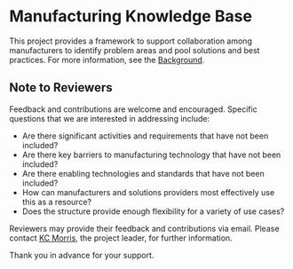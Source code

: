 # Manufacturing Knowledge Base

This project provides a framework to support collaboration among manufacturers to identify problem areas and pool solutions and best practices. For more information, see the [Background](Background.md).

## Note to Reviewers

Feedback and contributions are welcome and encouraged. Specific questions that we are interested in addressing include:

- Are there significant activities and requirements that have not been included?
- Are there key barriers to manufacturing technology that have not been included?
- Are there enabling technologies and standards that have not been included?
- How can manufacturers and solutions providers most effectively use this as a resource?
- Does the structure provide enough flexibility for a variety of use cases?

Reviewers may provide their feedback and contributions via email. Please contact [KC Morris](mailto:kcm@nist.gov), the project leader, for further information.

Thank you in advance for your support.